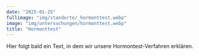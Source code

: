 ```yaml
---
date: "2025-01-25"
fullimage: "img/standorte/_hormonttest.webp"
image: "img/untersuchungen/hormonttest.webp"
title: "Hormonttest"
---
```


Hier folgt bald ein Text, in dem wir unsere Hormontest-Verfahren erklären.
